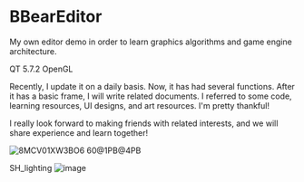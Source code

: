 # BBearEditor
My own editor demo in order to learn graphics algorithms and game engine architecture.

QT 5.7.2    OpenGL    

Recently, I update it on a daily basis. Now, it has had several functions. After it has a basic frame, I will write related documents.
I referred to some code, learning resources, UI designs, and art resources. I'm pretty thankful!

I really look forward to making friends with related interests, and we will share experience and learn together!

![8MCV01XW3BO6 60@1PB@4PB](https://user-images.githubusercontent.com/31690363/126805996-f83a3fab-08e2-4d91-bba5-e67df45a7e9a.png)

SH_lighting
![image](https://user-images.githubusercontent.com/31690363/128983508-344a9bbb-99dc-4ebf-af64-c9daea820d98.png)
